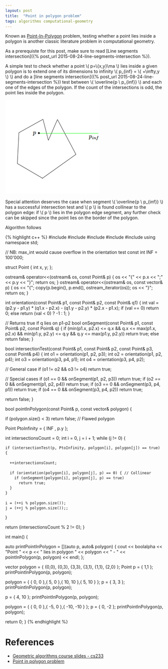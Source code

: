 ```yaml
---
layout: post
title:  "Point in polygon problem"
tags: algorithms computational-geometry
---
```


Known as [Point-In-Polygon](https://en.wikipedia.org/wiki/Point_in_polygon) problem, testing whether a point lies inside a polygon is another classic literature problem in computational geometry.

As a prerequiste for this post, make sure to read [Line segments intersection]({% post_url 2015-08-24-line-segments-intersection %}).

A simple test to check whether a point \\( p=\\{x,y\}\ma \\) lies inside a given polygon is to extend one of its dimensions to infinity \\( p_{inf} = \\{ +\infty,y \\} \\) and do a [line segments intersection]({% post_url 2015-08-24-line-segments-intersection %}) test between \\( \overline{p \ p_{inf}} \\) and each one of the edges of the polygon. If the count of the intersections is odd, the point lies inside the polygon.

![image](/images/posts/pointinpolygonproblem1.png)

Special attention deserves the case when segment \\( \overline{p \ p_{inf}} \\) has a successful intersection test and \\( p \\) is found collinear to the polygon edge: if \\( p \\) lies in the polygon edge segment, any further check can be skipped since the point lies on the border of the polygon.

Algorithm follows

{% highlight c++ %}
#include <iostream>
#include <string>
#include <vector>
#include <iterator>
#include <algorithm>
using namespace std;

// NB: max_int would cause overflow in the orientation test
const int INF = 100'000;

struct Point {
  int x, y;
};

ostream& operator<<(ostream& os, const Point& p) {
  os << "{" << p.x << ";" << p.y << "}";
  return os;
}
ostream& operator<<(ostream& os, const vector<Point>& p) {
  os << "{";
  copy(p.begin(), p.end(), ostream_iterator<Point>(os));
  os  << "}";
  return os;
}

int orientation(const Point& p1, const Point& p2, const Point& q1) {
  int val = (p2.y - p1.y) * (q1.x - p2.x) - (q1.y - p2.y) * (p2.x - p1.x);
  if (val == 0)
    return 0;
  else
    return (val < 0) ? -1 : 1;
}

// Returns true if q lies on p1-p2
bool onSegment(const Point& p1, const Point& p2, const Point& q) {
  if (min(p1.x, p2.x) <= q.x && q.x <= max(p1.x, p2.x)
    && min(p1.y, p2.y) <= q.y && q.y <= max(p1.y, p2.y))
    return true;
  else
    return false;
}

bool intersectionTest(const Point& p1, const Point& p2,
  const Point& p3, const Point& p4) {
  int o1 = orientation(p1, p2, p3);
  int o2 = orientation(p1, p2, p4);
  int o3 = orientation(p3, p4, p1);
  int o4 = orientation(p3, p4, p2);

  // General case
  if (o1 != o2 && o3 != o4)
    return true;

  // Special cases
  if (o1 == 0 && onSegment(p1, p2, p3))
    return true;
  if (o2 == 0 && onSegment(p1, p2, p4))
    return true;
  if (o3 == 0 && onSegment(p3, p4, p1))
    return true;
  if (o4 == 0 && onSegment(p3, p4, p2))
    return true;

  return false;
}

bool pointInPolygon(const Point& p, const vector<Point>& polygon) {

  if (polygon.size() < 3)
    return false; // Flawed polygon

  Point PtoInfinity = { INF , p.y };

  int intersectionsCount = 0;
  int i = 0, j = i + 1;
  while (j != 0) {

    if (intersectionTest(p, PtoInfinity, polygon[i], polygon[j]) == true) {

      ++intersectionsCount;

      if (orientation(polygon[i], polygon[j], p) == 0) { // Collinear
        if (onSegment(polygon[i], polygon[j], p) == true)
          return true;
      }
    }

    i = (++i % polygon.size());
    j = (++j % polygon.size());;
  }

  return (intersectionsCount % 2 != 0);
}

int main() {

  auto printPointInPolygon = [](auto p, auto& polygon) {
    cout << boolalpha << "Point " << p << " lies in polygon " << polygon <<
      " - " << pointInPolygon(p, polygon) << endl;
  };

  vector<Point> polygon = { {0,0}, {0,3}, {3,3}, {3,1}, {1,1}, {2,0} };
  Point p = { 1,1 };
  printPointInPolygon(p, polygon);


  polygon = { { 0, 0 },{ 5, 0 },{ 10, 10 },{ 5, 10 } };
  p = { 3, 3 };
  printPointInPolygon(p, polygon);

  p = { 4, 10 };
  printPointInPolygon(p, polygon);

  polygon = { { 0, 0 },{ -5, 0 },{ -10, -10 } };
  p = { 0, -2 };
  printPointInPolygon(p, polygon);

  return 0;
}
{% endhighlight %}


References
==========
- [Geometric algorithms course slides - cs233](http://www.dcs.gla.ac.uk/~pat/52233/slides/Geometry1x1.pdf)
- [Point in polygon problem](http://www.geeksforgeeks.org/how-to-check-if-a-given-point-lies-inside-a-polygon/)
